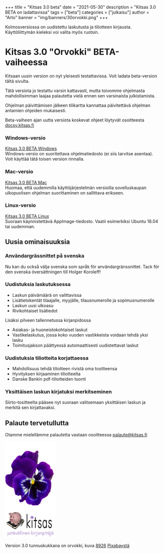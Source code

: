 +++
title = "Kitsas 3.0 beta"
date = "2021-05-30"
description = "Kitsas 3.0 BETA on ladattavissa"
tags = ["beta"]
categories = ["julkaisu"]
author = "Arto"
banner = "img/banners/30orvokki.png"
+++

Kolmosversiossa on uudistettu laskutusta ja tiliotteen kirjausta. Käyttöliittymän kieleksi voi valita myös ruotsin.

# Kitsas 3.0 "Orvokki" BETA-vaiheessa

Kitsaan uusin version on nyt yleisesti testattavissa. Voit ladata beta-version tältä sivulta.

Tätä versiota jo testattu varsin kattavasti, mutta toivomme ohjelmasta mahdollisimman laajaa palautetta vielä ennen sen varsinaista julkistamista.

Ohjelman päivittämisen jälkeen tilikartta kannattaa päivitettävä ohjelman antamien ohjeiden mukaisesti.

Beta-vaiheen ajan uutta versiota koskevat ohjeet löytyvät osoitteesta [docsy.kitsas.fi](https://docsy.kitsas.fi)

### Windows-versio

[Kitsas 3.0 BETA Windows](https://github.com/artoh/kitupiikki/releases/download/v3.0-beta/kitsas-3.0-beta.exe)  
Windows-versio on suoritettava ohjelmatiedosto (ei siis tarvitse asentaa). Voit käyttää tätä toisen version rinnalla.

### Mac-versio
[Kitsas 3.0 BETA Mac](https://github.com/petriaarnio/kitupiikki/releases/download/mac-v3.0-beta/Kitsas-3.0-beta.dmg)  
Huomaa, että uudemmilla käyttöjärjestelmän versioilla sovelluskaupan ulkopuolisen ohjelman suorittaminen on sallittava erikseen.

### Linux-versio
[Kitsas 3.0 BETA Linux](https://github.com/artoh/kitupiikki/releases/download/v3.0-beta/Kitsas-3.0-beta-x86_64.AppImage)  
Suoraan käynnistettävä AppImage-tiedosto. Vaatii esimerkiksi Ubuntu 18.04 tai uudemman.

## Uusia ominaisuuksia

### Användargrässnittet på svenska

Nu kan du också välja svenska som språk för användargränssnittet. Tack för den svenska översättningen till Holger Koroleff!

### Uudistuksia laskutuksessa

- Laskun päivämäärä on valittavissa
- Lisätietokentät tilaajalle, myyjälle, tilausnumerolle ja sopimusnumerolle
- Laskun uusi ulkoasu
- Rivikohtaiset lisätiedot

Lisäksi pilveen tallennetussa kirjanpidossa
- Asiakas- ja huoneistokohtaiset laskut 
- Vastikelaskutus, jossa koko vuoden vastikkeista voidaan tehdä yksi lasku
- Toimitusjakson päättyessä automaattisesti uudistettavat laskut

### Uudistuksia tiliotteita korjattaessa

- Mahdollisuus tehdä tiliotteen rivistä oma tositteensa
- Hyvityksen kirjaaminen tiliotteelta
- Danske Bankin pdf-tiliotteiden tuonti

### Yksittäisen laskun kirjatuksi merkitseminen

Siirto-tositteelta pääsee nyt suoraan valitsemaan yksittäisen laskun ja merkitä sen kirjattavaksi.

## Palaute tervetullutta

Otamme mielellämme palautetta vastaan osoitteessa palaute@kitsas.fi

<img src="/img/versions/30orvokki.png">

Version 3.0 tunnuskukkana on orvokki, kuva <a href="https://pixabay.com/fi/users/8926-8926/?utm_source=link-attribution&amp;utm_medium=referral&amp;utm_campaign=image&amp;utm_content=1385960">8926</a> <a href="https://pixabay.com/fi/?utm_source=link-attribution&amp;utm_medium=referral&amp;utm_campaign=image&amp;utm_content=1385960">Pixabaystä</a>



